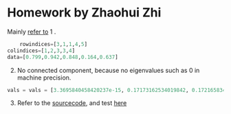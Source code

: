 # Homework by Zhaohui Zhi

Mainly [refer to](./main.jl)
1 . 
```julia
    rowindices=[3,1,1,4,5]
colindices=[1,2,3,3,4]
data=[0.799,0.942,0.848,0.164,0.637]
```
2. No connected component, because no eigenvalues such as 0 in machine precision.
```julia
vals = vals = [3.3695840458420237e-15, 0.17173162534019842, 0.17216583440833988, 0.17267946797710076, 0.17299787525912835]
```
3. Refer to the [sourcecode](./restarting_lanczos.jl), and test [here](./test.jl)